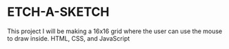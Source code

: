 # ETCH-A-SKETCH
This project I will be making a 16x16 grid where the user can use the mouse to draw inside.
HTML, CSS, and JavaScript
